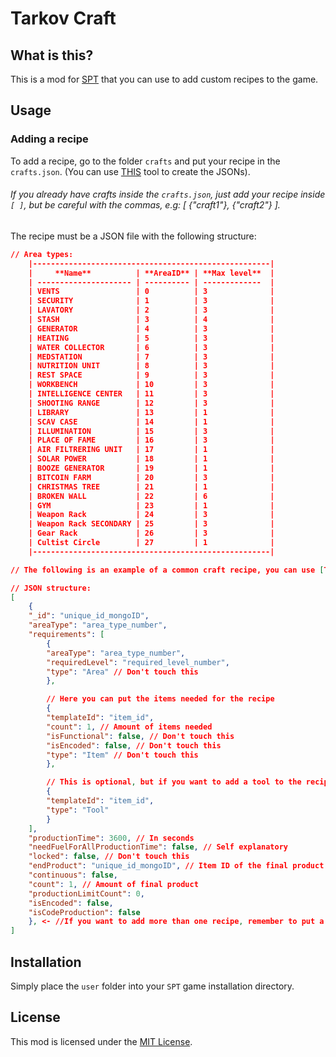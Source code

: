 # Tarkov Craft

## What is this?
This is a mod for [SPT](https://www.sp-tarkov.com "The main goal of the project is to provide a single-player offline experience with ready-to-use progression for the official BSG client. Now you can play Escape From Tarkov while waiting for their servers to come back online, when you're offline, or if you need a break from cheaters.") that you can use to add custom recipes to the game.

## Usage
### Adding a recipe
To add a recipe, go to the folder `crafts` and put your recipe in the `crafts.json`. (You can use [THIS](https://vinihns.github.io/TarkovCraft/) tool to create the JSONs). 
###### If you already have crafts inside the `crafts.json`, just add your recipe inside `[ ]`, but be careful with the commas, e.g: [ {"craft1"}, {"craft2"} ].

The recipe must be a JSON file with the following structure:

```json
// Area types:
    |-----------------------------------------------------|
    |     **Name**          | **AreaID** | **Max level**  |
    | --------------------- | ---------- | -------------  |
    | VENTS                 | 0          | 3              |
    | SECURITY              | 1          | 3              |
    | LAVATORY              | 2          | 3              |
    | STASH                 | 3          | 4              |
    | GENERATOR             | 4          | 3              |
    | HEATING               | 5          | 3              |
    | WATER COLLECTOR       | 6          | 3              |
    | MEDSTATION            | 7          | 3              |
    | NUTRITION UNIT        | 8          | 3              |
    | REST SPACE            | 9          | 3              |
    | WORKBENCH             | 10         | 3              |
    | INTELLIGENCE CENTER   | 11         | 3              |
    | SHOOTING RANGE        | 12         | 3              |
    | LIBRARY               | 13         | 1              |
    | SCAV CASE             | 14         | 1              |
    | ILLUMINATION          | 15         | 3              |
    | PLACE OF FAME         | 16         | 3              |
    | AIR FILTRERING UNIT   | 17         | 1              |
    | SOLAR POWER           | 18         | 1              |
    | BOOZE GENERATOR       | 19         | 1              |
    | BITCOIN FARM          | 20         | 3              |
    | CHRISTMAS TREE        | 21         | 1              |
    | BROKEN WALL           | 22         | 6              |
    | GYM                   | 23         | 1              |
    | Weapon Rack           | 24         | 3              |
    | Weapon Rack SECONDARY | 25         | 3              |
    | Gear Rack             | 26         | 3              |
    | Cultist Circle        | 27         | 1              |
    |-----------------------------------------------------|

// The following is an example of a common craft recipe, you can use [THIS](https://vinihns.github.io/TarkovCraft/) tool to create the JSONs.

// JSON structure:
[
    {
    "_id": "unique_id_mongoID",
    "areaType": "area_type_number",
    "requirements": [
        {
        "areaType": "area_type_number",
        "requiredLevel": "required_level_number",
        "type": "Area" // Don't touch this
        },

        // Here you can put the items needed for the recipe
        {
        "templateId": "item_id",
        "count": 1, // Amount of items needed
        "isFunctional": false, // Don't touch this
        "isEncoded": false, // Don't touch this
        "type": "Item" // Don't touch this
        },

        // This is optional, but if you want to add a tool to the recipe, you can do it like this:
        { 
        "templateId": "item_id",
        "type": "Tool"
        }
    ],
    "productionTime": 3600, // In seconds
    "needFuelForAllProductionTime": false, // Self explanatory
    "locked": false, // Don't touch this
    "endProduct": "unique_id_mongoID", // Item ID of the final product
    "continuous": false,
    "count": 1, // Amount of final product
    "productionLimitCount": 0, 
    "isEncoded": false,
    "isCodeProduction": false
    }, <- //If you want to add more than one recipe, remember to put a comma between them
]
```

## Installation

Simply place the `user` folder into your `SPT` game installation directory.

## License

This mod is licensed under the [MIT License](LICENSE).